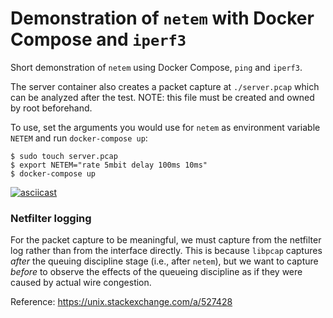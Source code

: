 # Demonstration of `netem` with Docker Compose and `iperf3`

Short demonstration of `netem` using Docker Compose, `ping` and `iperf3`.

The server container also creates a packet capture at `./server.pcap` which can be analyzed after the test.
NOTE: this file must be created and owned by root beforehand.

To use, set the arguments you would use for `netem` as environment variable `NETEM` and run `docker-compose up`:
```
$ sudo touch server.pcap
$ export NETEM="rate 5mbit delay 100ms 10ms"
$ docker-compose up
```

[![asciicast](https://asciinema.org/a/x2cpIRXYK4exdBc1e8l254eGV.svg)](https://asciinema.org/a/x2cpIRXYK4exdBc1e8l254eGV)


### Netfilter logging
For the packet capture to be meaningful, we must capture from the netfilter log rather than from the interface directly. This is because `libpcap` captures _after_ the queuing discipline stage (i.e., after `netem`), but we want to capture _before_ to observe the effects of the queueing discipline as if they were caused by actual wire congestion.

Reference: https://unix.stackexchange.com/a/527428